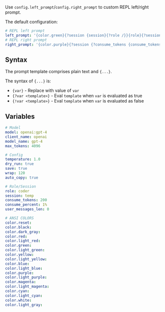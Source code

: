 Use `config.left_prompt`/`config.right_prompt` to custom REPL left/right prompt.

The default configuration:
```yaml
# REPL left prompt
left_prompt: '{color.green}{?session {session}{?role /}}{role}{?session )}{color.cyan}{!session >}{color.reset} '
# REPL right prompt
right_prompt: '{color.purple}{?session {?consume_tokens {consume_tokens}({consume_percent}%)}{!consume_tokens {consume_tokens}}}{color.reset}'
```

## Syntax

The prompt template comprises plain text and `{...}`. 

The syntax of `{...}` is:
- `{var}` - Replace with value of `var`
- `{?var <template>}` - Eval `template` when `var` is evaluated as true
- `{!var <template>}` - Eval `template` when `var` is evaluated as false

## Variables

```yaml
# Model
model: openai:gpt-4
client_name: openai
model_name: gpt-4
max_tokens: 4096

# Config
temperature: 1.0
dry_run: true
save: true
wrap: 120
auto_copy: true

# Role/Session
role: coder
session: temp
consume_tokens: 200
consume_percent: 1%
user_messages_len: 0

# ANSI COLORS
color.reset:
color.black:
color.dark_gray:
color.red:
color.light_red:
color.green:
color.light_green:
color.yellow:
color.light_yellow:
color.blue:
color.light_blue:
color.purple:
color.light_purple:
color.magenta:
color.light_magenta:
color.cyan:
color.light_cyan:
color.white:
color.light_gray:
```